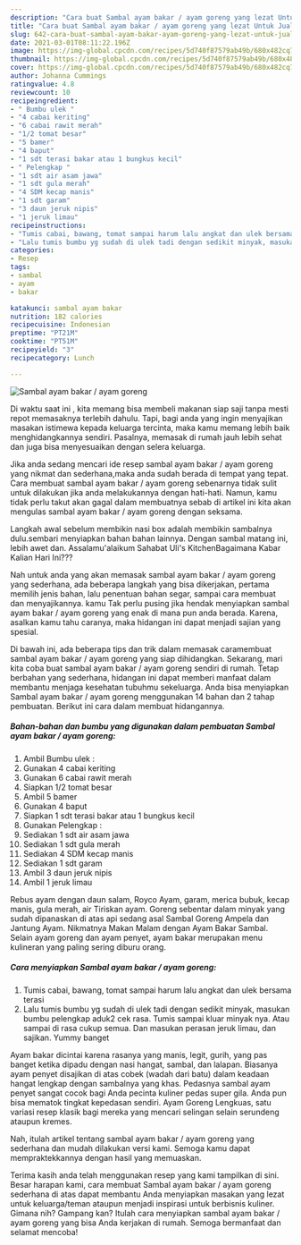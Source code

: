 ```yaml
---
description: "Cara buat Sambal ayam bakar / ayam goreng yang lezat Untuk Jualan"
title: "Cara buat Sambal ayam bakar / ayam goreng yang lezat Untuk Jualan"
slug: 642-cara-buat-sambal-ayam-bakar-ayam-goreng-yang-lezat-untuk-jualan
date: 2021-03-01T08:11:22.196Z
image: https://img-global.cpcdn.com/recipes/5d740f87579ab49b/680x482cq70/sambal-ayam-bakar-ayam-goreng-foto-resep-utama.jpg
thumbnail: https://img-global.cpcdn.com/recipes/5d740f87579ab49b/680x482cq70/sambal-ayam-bakar-ayam-goreng-foto-resep-utama.jpg
cover: https://img-global.cpcdn.com/recipes/5d740f87579ab49b/680x482cq70/sambal-ayam-bakar-ayam-goreng-foto-resep-utama.jpg
author: Johanna Cummings
ratingvalue: 4.8
reviewcount: 10
recipeingredient:
- " Bumbu ulek "
- "4 cabai keriting"
- "6 cabai rawit merah"
- "1/2 tomat besar"
- "5 bamer"
- "4 baput"
- "1 sdt terasi bakar atau 1 bungkus kecil"
- " Pelengkap "
- "1 sdt air asam jawa"
- "1 sdt gula merah"
- "4 SDM kecap manis"
- "1 sdt garam"
- "3 daun jeruk nipis"
- "1 jeruk limau"
recipeinstructions:
- "Tumis cabai, bawang, tomat sampai harum lalu angkat dan ulek bersama terasi"
- "Lalu tumis bumbu yg sudah di ulek tadi dengan sedikit minyak, masukan bumbu pelengkap aduk2 cek rasa. Tumis sampai kluar minyak nya. Atau sampai di rasa cukup semua. Dan masukan perasan jeruk limau, dan sajikan. Yummy banget"
categories:
- Resep
tags:
- sambal
- ayam
- bakar

katakunci: sambal ayam bakar 
nutrition: 182 calories
recipecuisine: Indonesian
preptime: "PT21M"
cooktime: "PT51M"
recipeyield: "3"
recipecategory: Lunch

---
```



![Sambal ayam bakar / ayam goreng](https://img-global.cpcdn.com/recipes/5d740f87579ab49b/680x482cq70/sambal-ayam-bakar-ayam-goreng-foto-resep-utama.jpg)

Di waktu  saat ini , kita memang bisa membeli makanan siap saji tanpa mesti repot memasaknya terlebih dahulu. Tapi, bagi anda yang ingin menyajikan masakan istimewa kepada keluarga tercinta, maka kamu memang lebih baik menghidangkannya sendiri. Pasalnya, memasak di rumah jauh lebih sehat dan juga bisa menyesuaikan dengan selera keluarga.

Jika anda sedang mencari ide resep sambal ayam bakar / ayam goreng yang nikmat dan sederhana,maka anda sudah berada di tempat yang tepat. Cara membuat sambal ayam bakar / ayam goreng  sebenarnya tidak sulit untuk dilakukan jika anda melakukannya dengan hati-hati. Namun, kamu tidak perlu takut akan gagal dalam membuatnya 
sebab di artikel ini kita akan mengulas sambal ayam bakar / ayam goreng dengan seksama.  

Langkah awal sebelum membikin nasi box adalah membikin sambalnya dulu.sembari menyiapkan bahan bahan lainnya. Dengan sambal matang ini, lebih awet dan. Assalamu&#39;alaikum Sahabat Uli&#39;s KitchenBagaimana Kabar Kalian Hari Ini???

Nah untuk anda yang akan memasak sambal ayam bakar / ayam goreng yang sederhana, ada beberapa langkah yang bisa dikerjakan, pertama memilih jenis bahan, lalu penentuan bahan segar, sampai cara membuat dan menyajikannya. kamu Tak perlu pusing jika hendak menyiapkan sambal ayam bakar / ayam goreng yang enak di mana pun anda berada. Karena, asalkan kamu  tahu caranya, maka hidangan ini dapat menjadi sajian yang spesial.

Di bawah ini, ada beberapa tips dan trik dalam memasak caramembuat sambal ayam bakar / ayam goreng yang siap dihidangkan. Sekarang, mari kita coba buat sambal ayam bakar / ayam goreng sendiri di rumah. Tetap berbahan yang sederhana, hidangan ini dapat memberi manfaat dalam membantu menjaga kesehatan tubuhmu sekeluarga. Anda bisa menyiapkan Sambal ayam bakar / ayam goreng menggunakan 14 bahan dan 2 tahap pembuatan. Berikut ini cara dalam membuat hidangannya.

<!--inarticleads1-->

##### Bahan-bahan dan bumbu yang digunakan dalam pembuatan Sambal ayam bakar / ayam goreng:

1. Ambil  Bumbu ulek :
1. Gunakan 4 cabai keriting
1. Gunakan 6 cabai rawit merah
1. Siapkan 1/2 tomat besar
1. Ambil 5 bamer
1. Gunakan 4 baput
1. Siapkan 1 sdt terasi bakar atau 1 bungkus kecil
1. Gunakan  Pelengkap :
1. Sediakan 1 sdt air asam jawa
1. Sediakan 1 sdt gula merah
1. Sediakan 4 SDM kecap manis
1. Sediakan 1 sdt garam
1. Ambil 3 daun jeruk nipis
1. Ambil 1 jeruk limau


Rebus ayam dengan daun salam, Royco Ayam, garam, merica bubuk, kecap manis, gula merah, air Tiriskan ayam. Goreng sebentar dalam minyak yang sudah dipanaskan di atas api sedang asal Sambal Goreng Ampela dan Jantung Ayam. Nikmatnya Makan Malam dengan Ayam Bakar Sambal. Selain ayam goreng dan ayam penyet, ayam bakar merupakan menu kulineran yang paling sering diburu orang. 

<!--inarticleads2-->

##### Cara menyiapkan Sambal ayam bakar / ayam goreng:

1. Tumis cabai, bawang, tomat sampai harum lalu angkat dan ulek bersama terasi
1. Lalu tumis bumbu yg sudah di ulek tadi dengan sedikit minyak, masukan bumbu pelengkap aduk2 cek rasa. Tumis sampai kluar minyak nya. Atau sampai di rasa cukup semua. Dan masukan perasan jeruk limau, dan sajikan. Yummy banget


Ayam bakar dicintai karena rasanya yang manis, legit, gurih, yang pas banget ketika dipadu dengan nasi hangat, sambal, dan lalapan. Biasanya ayam penyet disajikan di atas cobek (wadah dari batu) dalam keadaan hangat lengkap dengan sambalnya yang khas. Pedasnya sambal ayam penyet sangat cocok bagi Anda pecinta kuliner pedas super gila. Anda pun bisa mematok tingkat kepedasan sendiri. Ayam Goreng Lengkuas, satu variasi resep klasik bagi mereka yang mencari selingan selain serundeng ataupun kremes. 

Nah, itulah artikel tentang  sambal ayam bakar / ayam goreng  yang sederhana dan mudah dilakukan versi kami. Semoga kamu dapat mempraktekkannya dengan hasil yang memuaskan. 

Terima kasih anda telah menggunakan resep yang kami tampilkan di sini. Besar harapan kami, cara membuat  Sambal ayam bakar / ayam goreng sederhana di atas dapat membantu Anda menyiapkan masakan yang lezat untuk keluarga/teman ataupun menjadi inspirasi untuk berbisnis kuliner. Gimana nih? Gampang kan? Itulah cara menyiapkan sambal ayam bakar / ayam goreng yang bisa Anda kerjakan di rumah. Semoga bermanfaat dan selamat mencoba!

